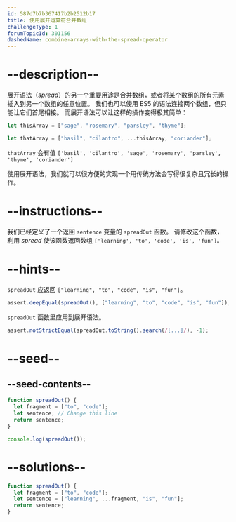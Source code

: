 ```yaml
---
id: 587d7b7b367417b2b2512b17
title: 使用展开运算符合并数组
challengeType: 1
forumTopicId: 301156
dashedName: combine-arrays-with-the-spread-operator
---
```


# --description--

展开语法（<dfn>spread</dfn>）的另一个重要用途是合并数组，或者将某个数组的所有元素插入到另一个数组的任意位置。 我们也可以使用 ES5 的语法连接两个数组，但只能让它们首尾相接。 而展开语法可以让这样的操作变得极其简单：

```js
let thisArray = ["sage", "rosemary", "parsley", "thyme"];

let thatArray = ["basil", "cilantro", ...thisArray, "coriander"];
```

`thatArray` 会有值 `['basil', 'cilantro', 'sage', 'rosemary', 'parsley', 'thyme', 'coriander']`

使用展开语法，我们就可以很方便的实现一个用传统方法会写得很复杂且冗长的操作。

# --instructions--

我们已经定义了一个返回 `sentence` 变量的 `spreadOut` 函数。 请修改这个函数，利用 <dfn>spread</dfn> 使该函数返回数组 `['learning', 'to', 'code', 'is', 'fun']`。

# --hints--

`spreadOut` 应返回 `["learning", "to", "code", "is", "fun"]`。

```js
assert.deepEqual(spreadOut(), ["learning", "to", "code", "is", "fun"]);
```

`spreadOut` 函数里应用到展开语法。

```js
assert.notStrictEqual(spreadOut.toString().search(/[...]/), -1);
```

# --seed--

## --seed-contents--

```js
function spreadOut() {
  let fragment = ["to", "code"];
  let sentence; // Change this line
  return sentence;
}

console.log(spreadOut());
```

# --solutions--

```js
function spreadOut() {
  let fragment = ["to", "code"];
  let sentence = ["learning", ...fragment, "is", "fun"];
  return sentence;
}
```
